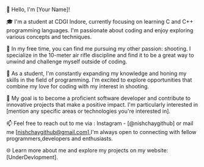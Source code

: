 👋 Hello, I'm [Your Name]!

🎓 I'm a student at CDGI Indore, currently focusing on learning C and C++ programming languages. I'm passionate about coding and enjoy exploring various concepts and techniques.

🎯 In my free time, you can find me pursuing my other passion: shooting. I specialize in the 10-meter air rifle discipline and find it to be a great way to unwind and challenge myself outside of coding.

💼 As a student, I'm constantly expanding my knowledge and honing my skills in the field of programming. I'm excited to explore opportunities that combine my love for coding with my interest in shooting.

🌟 My goal is to become a proficient software developer and contribute to innovative projects that make a positive impact. I'm particularly interested in [mention any specific areas or technologies you're interested in].

📫 Feel free to reach out to me via : Instagram - [@nishchaygithub] or mail me [nishchaygithub@gmail.com],I'm always open to connecting with fellow programmers,developers and enthusiasts.

🌐 Learn more about me and explore my projects on my website: [UnderDevlopment].


<!---
nishchaygithub/nishchaygithub is a ✨ special ✨ repository because its `README.md` (this file) appears on your GitHub profile.
You can click the Preview link to take a look at your changes.
--->
